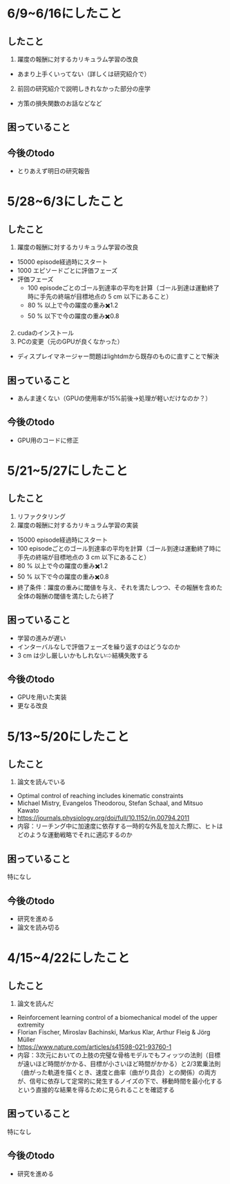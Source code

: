 # **6/9~6/16にしたこと**  
## したこと  
1. 躍度の報酬に対するカリキュラム学習の改良
- あまり上手くいってない（詳しくは研究紹介で）
  
2. 前回の研究紹介で説明しきれなかった部分の座学
- 方策の損失関数のお話などなど

## 困っていること

## 今後のtodo  
- とりあえず明日の研究報告
# **5/28~6/3にしたこと**  
## したこと  
1. 躍度の報酬に対するカリキュラム学習の改良
- 15000 episode経過時にスタート
- 1000 エピソードごとに評価フェーズ
- 評価フェーズ
  - 100 episodeごとのゴール到達率の平均を計算（ゴール到達は運動終了時に手先の終端が目標地点の 5 cm 以下にあること）
  - 80 % 以上で今の躍度の重み✖️1.2
  - 50 % 以下で今の躍度の重み✖️0.8
  
2. cudaのインストール
3. PCの変更（元のGPUが良くなかった）
- ディスプレイマネージャー問題はlightdmから既存のものに直すことで解決

## 困っていること
- あんま速くない（GPUの使用率が15%前後→処理が軽いだけなのか？）

## 今後のtodo  
- GPU用のコードに修正

# **5/21~5/27にしたこと**  
## したこと  
1. リファクタリング
2. 躍度の報酬に対するカリキュラム学習の実装
- 15000 episode経過時にスタート
- 100 episodeごとのゴール到達率の平均を計算（ゴール到達は運動終了時に手先の終端が目標地点の 3 cm 以下にあること）
- 80 % 以上で今の躍度の重み✖️1.2
- 50 % 以下で今の躍度の重み✖️0.8
- 終了条件：躍度の重みに閾値を与え、それを満たしつつ、その報酬を含めた全体の報酬の閾値を満たしたら終了

## 困っていること
- 学習の進みが遅い
- インターバルなしで評価フェーズを繰り返すのはどうなのか
- 3 cm は少し厳しいかもしれない⇨結構失敗する

## 今後のtodo  
- GPUを用いた実装
- 更なる改良

# **5/13~5/20にしたこと**  
## したこと  
1. 論文を読んでいる
- Optimal control of reaching includes kinematic constraints
- Michael Mistry, Evangelos Theodorou, Stefan Schaal, and Mitsuo Kawato
- https://journals.physiology.org/doi/full/10.1152/jn.00794.2011
- 内容：リーチング中に加速度に依存する一時的な外乱を加えた際に、ヒトはどのような運動戦略でそれに適応するのか

## 困っていること
特になし  

## 今後のtodo  
- 研究を進める
- 論文を読み切る


# **4/15~4/22にしたこと**  
## したこと  
1. 論文を読んだ
- Reinforcement learning control of a biomechanical model of the upper extremity
- Florian Fischer, Miroslav Bachinski, Markus Klar, Arthur Fleig & Jörg Müller
- https://www.nature.com/articles/s41598-021-93760-1
- 内容：3次元においての上肢の完璧な骨格モデルでもフィッツの法則（目標が遠いほど時間がかかる、目標が小さいほど時間がかかる）と2/3累乗法則（曲がった軌道を描くとき、速度と曲率（曲がり具合）との関係）の両方が、信号に依存して定常的に発生するノイズの下で、移動時間を最小化するという直接的な結果を得るために見られることを確認する

## 困っていること
特になし  

## 今後のtodo  
- 研究を進める
